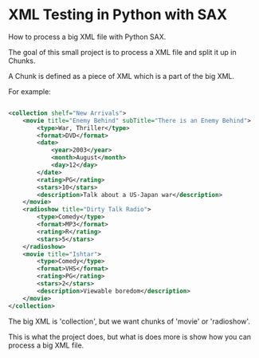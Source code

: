 # XML Testing in Python with SAX

How to process a big XML file with Python SAX.

The goal of this small project is to process a XML file and split it up in Chunks.

A Chunk is defined as a piece of XML which is a part of the big XML.

For example:

```xml

<collection shelf="New Arrivals">
    <movie title="Enemy Behind" subTitle="There is an Enemy Behind">
        <type>War, Thriller</type>
        <format>DVD</format>
        <date>
            <year>2003</year>
            <month>August</month>
            <day>12</day>
        </date>
        <rating>PG</rating>
        <stars>10</stars>
        <description>Talk about a US-Japan war</description>
    </movie>
    <radioshow title="Dirty Talk Radio">
        <type>Comedy</type>
        <format>MP3</format>
        <rating>R</rating>
        <stars>5</stars>
    </radioshow>
    <movie title="Ishtar">
        <type>Comedy</type>
        <format>VHS</format>
        <rating>PG</rating>
        <stars>2</stars>
        <description>Viewable boredom</description>
    </movie>
</collection>
```

The big XML is 'collection', 
but we want chunks of 'movie' or 'radioshow'.

This is what the project does, 
but what is does more is show how you can process a 
big XML file. 
